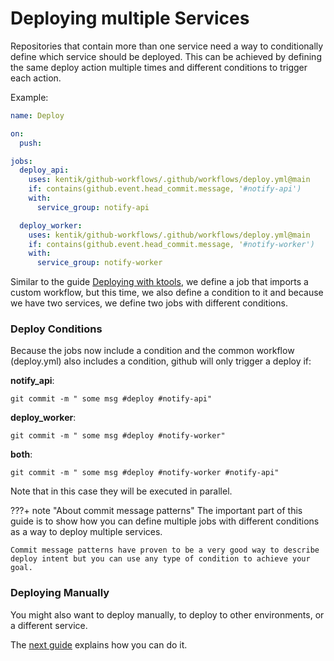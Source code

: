# Deploying multiple Services

Repositories that contain more than one service need a way to conditionally define which service should be deployed. This can be achieved by defining the same deploy action multiple times and different conditions to trigger each action.


Example: 

```yaml
name: Deploy

on:
  push:

jobs:
  deploy_api:
    uses: kentik/github-workflows/.github/workflows/deploy.yml@main
    if: contains(github.event.head_commit.message, '#notify-api') 
    with:
      service_group: notify-api

  deploy_worker:
    uses: kentik/github-workflows/.github/workflows/deploy.yml@main
    if: contains(github.event.head_commit.message, '#notify-worker') 
    with:
      service_group: notify-worker
```

Similar to the guide [Deploying with ktools](ktools-on-github.md), we define a job that imports a custom workflow, but this time, we also define a condition to it and because we have two services, we define two jobs with different conditions.

### Deploy Conditions

Because the jobs now include a condition and the common workflow (deploy.yml) also includes a condition, github will only trigger a deploy if:

**notify_api**:

```
git commit -m " some msg #deploy #notify-api"
```

**deploy_worker**:

```
git commit -m " some msg #deploy #notify-worker"
```

**both**:

```
git commit -m " some msg #deploy #notify-worker #notify-api"
```

Note that in this case they will be executed in parallel.

???+ note "About commit message patterns"
    The important part of this guide is to show how you can define multiple jobs with different conditions as a way to deploy multiple services. 
    
    Commit message patterns have proven to be a very good way to describe deploy intent but you can use any type of condition to achieve your goal.


### Deploying Manually

You might also want to deploy manually, to deploy to other environments, or a different service.

The [next guide](ktools-deploy-manual.md) explains how you can do it.

